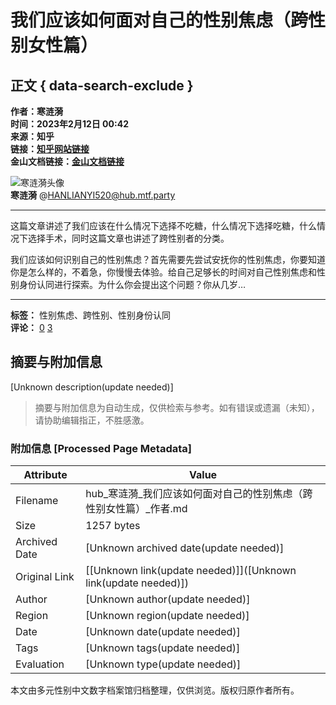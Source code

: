 # 我们应该如何面对自己的性别焦虑（跨性别女性篇）

## 正文 { data-search-exclude }


**作者：寒涟漪**  
**时间：2023年2月12日 00:42**  
**来源：知乎**  
**链接：[知乎网站链接](https://zhuanlan.zhihu.com/p/605577445)**  
**金山文档链接：[金山文档链接](https://kdocs.cn/l/cmg43zNq9rO6)**  

![寒涟漪头像](https://images.mtf.party/accounts/avatars/000/026/901/original/da0e20193b25abd1.jpg)  
**寒涟漪** @HANLIANYI520@hub.mtf.party

---

这篇文章讲述了我们应该在什么情况下选择不吃糖，什么情况下选择吃糖，什么情况下选择手术，同时这篇文章也讲述了跨性别者的分类。

我们应该如何识别自己的性别焦虑？首先需要先尝试安抚你的性别焦虑，你要知道你是怎么样的，不着急，你慢慢去体验。给自己足够长的时间对自己性别焦虑和性别身份认同进行探索。为什么你会提出这个问题？你从几岁…

--- 

**标签：** 性别焦虑、跨性别、性别身份认同  
**评论：** [0](https://hub.mtf.party/@HANLIANYI520/109848988404434950/reblogs) [3](https://hub.mtf.party/@HANLIANYI520/109848988404434950/favourites)
<!-- tcd_original_link https://hub.mtf.party/@HANLIANYI520/109848988404434950 -->


## 摘要与附加信息

<!-- tcd_abstract -->
[Unknown description(update needed)]
<!-- tcd_abstract_end -->

> 摘要与附加信息为自动生成，仅供检索与参考。如有错误或遗漏（未知），请协助编辑指正，不胜感激。

### 附加信息 [Processed Page Metadata]

| Attribute       | Value                                  |
|-----------------|----------------------------------------|
| Filename        | hub_寒涟漪_我们应该如何面对自己的性别焦虑（跨性别女性篇）_作者.md                             |
| Size            | 1257 bytes                           |
| Archived Date   | [Unknown archived date(update needed)]                             |
| Original Link   | [[Unknown link(update needed)]]([Unknown link(update needed)])                       |
| Author          | [Unknown author(update needed)]                               |
| Region          | [Unknown region(update needed)]                               |
| Date            | [Unknown date(update needed)]                                 |
| Tags            | [Unknown tags(update needed)]                                 |
| Evaluation            | [Unknown type(update needed)]                                 |
<!-- tcd_table_end -->

本文由多元性别中文数字档案馆归档整理，仅供浏览。版权归原作者所有。
